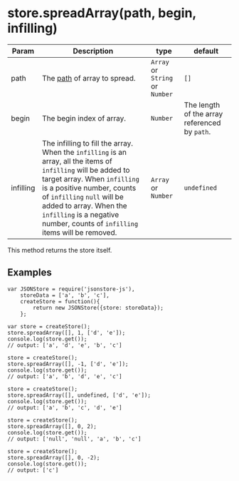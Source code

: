 # store.spreadArray(path, begin, infilling)

| **Param** | **Description** | **type** | **default** |
| --- | --- | --- | --- |
| path  | The [path](https://github.com/Jimmy-YMJ/jsonstore-js#about-the-path-param) of array to spread. | `Array` or `String` or `Number` | `[]` |
| begin  | The begin index of array. | `Number` | The length of the array referenced by `path`. |
| infilling | The infilling to fill the array. When the `infilling` is an array, all the items of `infilling` will be added to target array. When `infilling` is a positive number, counts of `infilling` `null` will be added to array. When the `infilling` is a negative number, counts of `infilling` items will be removed. | `Array` or `Number` | `undefined` |

This method returns the store itself.

## Examples
```
var JSONStore = require('jsonstore-js'),
    storeData = ['a', 'b', 'c'],
    createStore = function(){
        return new JSONStore({store: storeData});
    };
    
var store = createStore();
store.spreadArray([], 1, ['d', 'e']);
console.log(store.get());
// output: ['a', 'd', 'e', 'b', 'c']

store = createStore();
store.spreadArray([], -1, ['d', 'e']);
console.log(store.get());
// output: ['a', 'b', 'd', 'e', 'c']

store = createStore();
store.spreadArray([], undefined, ['d', 'e']);
console.log(store.get());
// output: ['a', 'b', 'c', 'd', 'e']

store = createStore();
store.spreadArray([], 0, 2);
console.log(store.get());
// output: ['null', 'null', 'a', 'b', 'c']

store = createStore();
store.spreadArray([], 0, -2);
console.log(store.get());
// output: ['c']
```
